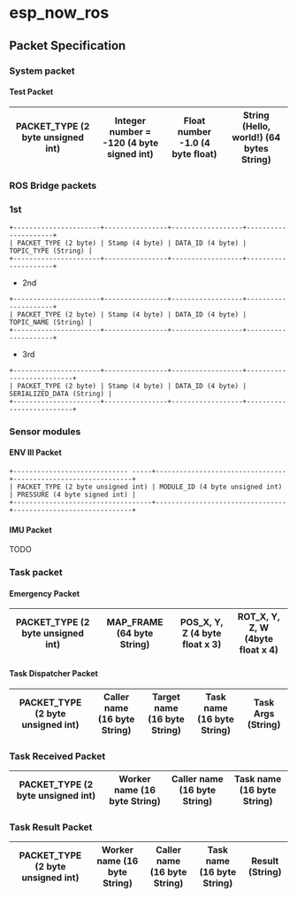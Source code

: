 # esp_now_ros

## Packet Specification

### System packet

#### Test Packet

| PACKET_TYPE (2 byte unsigned int) | Integer number = -120 (4 byte signed int) | Float number -1.0 (4 byte float) | String (Hello, world!) (64 bytes String) |
|-|-|-|-|

### ROS Bridge packets

### 1st

```
+----------------------+----------------+------------------+---------------------+
| PACKET_TYPE (2 byte) | Stamp (4 byte) | DATA_ID (4 byte) | TOPIC_TYPE (String) |
+----------------------+----------------+------------------+---------------------+
```

- 2nd

```
+----------------------+----------------+------------------+---------------------+
| PACKET_TYPE (2 byte) | Stamp (4 byte) | DATA_ID (4 byte) | TOPIC_NAME (String) |
+----------------------+----------------+------------------+---------------------+
```

- 3rd

```
+----------------------+----------------+------------------+--------------------------+
| PACKET_TYPE (2 byte) | Stamp (4 byte) | DATA_ID (4 byte) | SERIALIZED_DATA (String) |
+----------------------+----------------+------------------+--------------------------+
```

### Sensor modules

#### ENV III Packet

```
+----------------------------- -----+---------------------------------+------------------------------+
| PACKET_TYPE (2 byte unsigned int) | MODULE_ID (4 byte unsigned int) | PRESSURE (4 byte signed int) |
+-----------------------------------+---------------------------------+------------------------------+
```

#### IMU Packet

TODO

### Task packet

#### Emergency Packet

| PACKET_TYPE (2 byte unsigned int) | MAP_FRAME (64 byte String) | POS_X, Y, Z (4 byte float x 3) | ROT_X, Y, Z, W (4byte float x 4) |
|-|-|-|-|

#### Task Dispatcher Packet

| PACKET_TYPE (2 byte unsigned int) | Caller name (16 byte String) | Target name (16 byte String) | Task name (16 byte String) | Task Args (String) |
|-|-|-|-|-|

### Task Received Packet

| PACKET_TYPE (2 byte unsigned int) | Worker name (16 byte String) | Caller name (16 byte String) | Task name (16 byte String) |
|-|-|-|-|

### Task Result Packet

| PACKET_TYPE (2 byte unsigned int) | Worker name (16 byte String) | Caller name (16 byte String) | Task name (16 byte String) | Result (String) |
|-|-|-|-|-|
